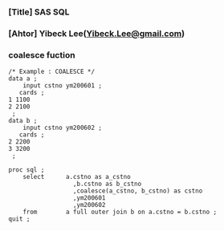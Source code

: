 ### [Title] SAS SQL
### [Ahtor] Yibeck Lee(Yibeck.Lee@gmail.com)

### coalesce fuction
```
/* Example : COALESCE */
data a ;
    input cstno ym200601 ;
   cards ;
1 1100
2 2100
 ;
data b ;
    input cstno ym200602 ;
   cards ;
2 2200
3 3200
 ;

proc sql ;
    select      a.cstno as a_cstno
                  ,b.cstno as b_cstno
                  ,coalesce(a_cstno, b_cstno) as cstno
                  ,ym200601
                  ,ym200602
    from        a full outer join b on a.cstno = b.cstno ;
quit ;
```
